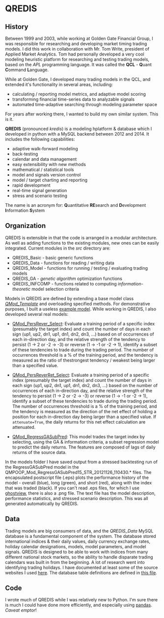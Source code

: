 # QREDIS
## History
Between 1999 and 2003, while working at Golden Gate Financial Group, I was responsible for researching and developing market timing trading models. I did this work in collaboration with Mr. Tom Write, president of Applied Market Analytics. Tom had personally developed a very cool modeling heuristic platform for researching and testing trading models, based on the *APL* programming language. It was called the **QCL** - **Q**uant **C**ommand **L**anguage.

While at Golden Gate, I developed many trading models in the QCL, and extended it's functionality in several areas, including:

- calculating / reporting model metrics, and adaptive model scoring
- transforming financial time-series data to analyzable signals
- automated time-adaptive searching through modeling parameter space

For years after working there, I wanted to build my own similar system. This is it.

**QREDIS** (pronounced *kredis*) is a modeling hplatform & database which I developed in python with a MySQL backend between 2012 and 2014. It includes the following capabilities:

- adaptive walk-forward modeling
- back-testing
- calendar and data management
- easy extensibility with new methods
- mathematical / statistical tools
- model and signals version control
- model / target charting and reporting
- rapid development
- real-time signal generation
- stress and scenario testing

The name is an acronym for: **Q**uantitative **RE**search and **D**evelopment **I**nformation **S**ystem

## Organization
QREDIS is extensible in that the code is arranged in a modular architecture. As well as adding functions to the existing modules, new ones can be easily integrated. Current modules in the *src* directory are:

- QREDIS_Basic - basic generic functions
- QREDIS_Data - functions for reading / writing data
- QREDIS_Model - functions for running / testing / evaluating trading models
- QREDIS_GA - *genetic algorithm* optimization functions
- QREDIS_INFCOMP - functions related to computing *information-theoretic* model selection criteria

Models in QREDIS are defined by extending a base model class [*QMod_Template*](/models/QMod_Template.py) and overloading specified methods. For demonstrative purposes, I built a useless [example model](/models/QMod_Example.py). While working in QREDIS, I also developed several real models:

- [QMod_PersRever_Select](/models/QMod_PersRever_Select.py): Evaluate a training period of a specific index (presumably the target index) and count the number of days in each sign (up1, up2, dn1, up1, dn1, dn2, dn3, ...) based on of occurrences of each in-direction day, and the relative strength of the tendency to persist (1 -> 2 or -2 -> -3) or reverse (1 -> -1 or -2 -> 1), identify a subset of these tendencies to trade during the trading period. The number of occurrences threshold is a % of the training period, and the tendency is measured as the ratio of thestrongest tendency / weakest being larger than a specified value.

- [QMod_PersReverRet_Select](/models/QMod_PersReverRet_Select.py): Evaluate a training period of a specific index (presumably the target index) and count the number of days in each sign (up1, up2, dn1, up1, dn1, dn2, dn3, ...) based on the number of occurrences of each in-direction day, and the relative strength of the tendency to persist (1 -> 2 or -2 -> -3) or reverse (1 -> -1 or -2 -> 1), identify a subset of these tendencies to trade during the trading period.  The number of occurrences threshold is a % of the training period, and the tendency is measured as the direction of the net effect of holding a position for each in-direction day being larger than a specified value. If `attenuate=True`, the daily returns for this net effect calculation are attenuated.

- [QMod_RegressGASubPred](/models/QMod_RegressGASubPred.py): This model trades the target index by selecting, using the GA & information criteria, a subset regression model to predict the daily returns. The features are composed of lags of daily returns of the source data.

In the models folder I have saved output from a stressed backtesting run of the RegressGASubPred model in the QMPOOP_Mod_RegressGASubPred15_STR_20121126_110430.* files. The encapsulated postscript file (.eps) plots the performance history of the model - overall (blue), long (green), and short (red), along with the index that was traded (black). If you can't read .eps files, for which I use [ghostview](http://www.ghostgum.com.au/software/gsview.htm), there is also a .png file. The text file has the model description, performance statistics, and stressed scenario description. This was all generated automatically by QREDIS.

## Data
Trading models are big consumers of data, and the *QREDIS_Data* MySQL database is a fundamental component of the system. The database stored international indices & their daily values, daily currency exchange rates, holiday calendar designations, models, model parameters, and model signals. QREDIS is designed to be able to work with indices from many different national stock markets, so the ability to handle disparate trading calendars was built in from the beginning. A lot of research went into identifying trading holidays. I have documented at least some of the source websites I used [here](/data/international_stockmarket_tradingcalendar_sources.txt). The database table definitions are defined in [this file](/data/QREDIS_Data_tables.sql).

## Code
I wrote much of QREDIS while I was relatively new to Python. I'm sure there is much I could have done more efficiently, and especially using [pandas](https://pandas.pydata.org/). *Caveat emptor*!





